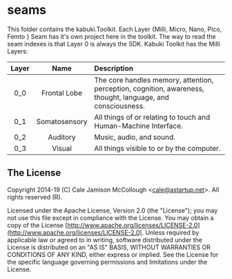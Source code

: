 # seams

This folder contains the kabuki.Toolkit. Each Layer {Milli, Micro, Nano, Pico, Femto } Seam has it's own project here in the toolkit. The way to read the seam indexes is that Layer 0 is always the SDK. Kabuki Toolkit has the Milli Layers:

| Layer |     Name      | Description |
|:-----:|:-------------:|:------------|
|  0_0  | Frontal Lobe  | The core handles memory, attention, perception, cognition, awareness, thought, language, and consciousness. |
|  0_1  | Somatosensory | All things of or relating to touch and Human-Machine Interface. |
|  0_2  |    Auditory   | Music, audio, and sound. |
|  0_3  |    Visual     | All things visible to or by the computer. |

## The License

Copyright 2014-19 (C) Cale Jamison McCollough <<cale@astartup.net>>. All rights reserved (R).

Licensed under the Apache License, Version 2.0 (the "License"); you may not use this file except in compliance with the License. You may obtain a copy of the License [http://www.apache.org/licenses/LICENSE-2.0](http://www.apache.org/licenses/LICENSE-2.0). Unless required by applicable law or agreed to in writing, software distributed under the License is distributed on an "AS IS" BASIS, WITHOUT WARRANTIES OR CONDITIONS OF ANY KIND, either express or implied. See the License for the specific language governing permissions and limitations under the License.
